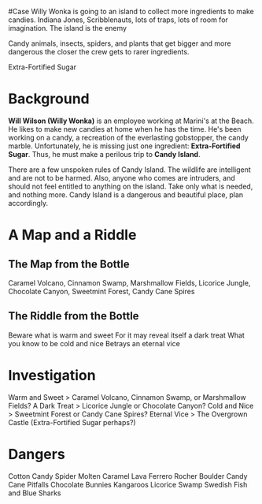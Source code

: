#Case 
Willy Wonka is going to an island to collect more ingredients to make candies.
Indiana Jones, Scribblenauts, lots of traps, lots of room for imagination. The island is the enemy

Candy animals, insects, spiders, and plants that get bigger and more dangerous the closer the crew gets to rarer ingredients.

Extra-Fortified Sugar

# Background
**Will Wilson (Willy Wonka)** is an employee working at Marini's at the Beach. He likes to make new candies at home when he has the time. He's been working on a candy, a recreation of the everlasting gobstopper, the candy marble. Unfortunately, he is missing just one ingredient: **Extra-Fortified Sugar**. Thus, he must make a perilous trip to **Candy Island**.

There are a few unspoken rules of Candy Island. The wildlife are intelligent and are not to be harmed. Also, anyone who comes are intruders, and should not feel entitled to anything on the island. Take only what is needed, and nothing more. Candy Island is a dangerous and beautiful place, plan accordingly.

# A Map and a Riddle
## The Map from the Bottle
Caramel Volcano, Cinnamon Swamp, Marshmallow Fields, Licorice Jungle, Chocolate Canyon, Sweetmint Forest, Candy Cane Spires
## The Riddle from the Bottle
Beware what is warm and sweet
For it may reveal itself a dark treat
What you know to be cold and nice
Betrays an eternal vice
# Investigation
Warm and Sweet > Caramel Volcano, Cinnamon Swamp, or Marshmallow Fields?
A Dark Treat > Licorice Jungle or Chocolate Canyon?
Cold and Nice > Sweetmint Forest or Candy Cane Spires?
Eternal Vice > The Overgrown Castle (Extra-Fortified Sugar perhaps?)
# Dangers
Cotton Candy Spider
Molten Caramel Lava
Ferrero Rocher Boulder
Candy Cane Pitfalls
Chocolate Bunnies Kangaroos
Licorice Swamp
Swedish Fish and Blue Sharks